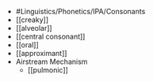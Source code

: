 - #Linguistics/Phonetics/IPA/Consonants
- [[creaky]]
- [[alveolar]]
- [[central consonant]]
- [[oral]]
- [[approximant]]
- Airstream Mechanism
	- [[pulmonic]]